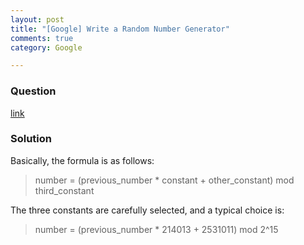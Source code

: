 ```yaml
---
layout: post
title: "[Google] Write a Random Number Generator"
comments: true
category: Google

---
```


### Question 

[link](http://www.careercup.com/question?id=5173972006076416)

### Solution

Basically, the formula is as follows:

> number = (previous_number * constant + other_constant) mod third_constant

The three constants are carefully selected, and a typical choice is:

> number = (previous_number * 214013 + 2531011) mod 2^15

